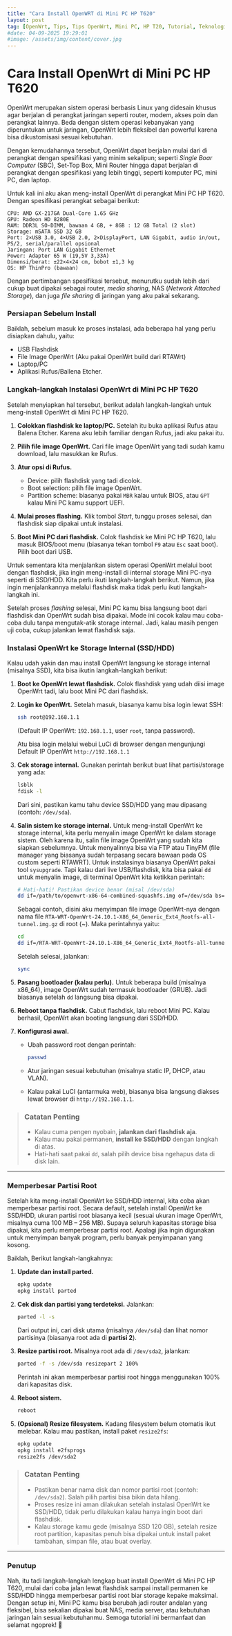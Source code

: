 ```yaml
---
title: "Cara Install OpenWRT di Mini PC HP T620"
layout: post
tag: [OpenWrt, Tips, Tips OpenWrt, Mini PC, HP T20, Tutorial, Teknologi]
#date: 04-09-2025 19:29:01
#image: /assets/img/content/cover.jpg
---
```


# Cara Install OpenWrt di Mini PC HP T620

OpenWrt merupakan sistem operasi berbasis Linux yang didesain khusus agar berjalan di perangkat jaringan seperti router, modem, akses poin dan perangkat lainnya. Beda dengan sistem operasi kebanyakan yang diperuntukan untuk jaringan, OpenWrt lebih fleksibel dan powerful karena bisa dikustomisasi sesuai kebutuhan.

Dengan kemudahannya tersebut, OpenWrt dapat berjalan mulai dari di perangkat dengan spesifikasi yang minim sekalipun; seperti *Single Boar Computer* (SBC), Set-Top Box, Mini Router hingga dapat berjalan di perangkat dengan spesifikasi yang lebih tinggi, seperti komputer PC, mini PC, dan laptop.

Untuk kali ini aku akan meng-install OpenWrt di perangkat Mini PC HP T620. Dengan spesifikasi perangkat sebagai berikut:

```
CPU: AMD GX-217GA Dual-Core 1.65 GHz
GPU: Radeon HD 8280E
RAM: DDR3L SO-DIMM, bawaan 4 GB, + 8GB : 12 GB Total (2 slot)
Storage: mSATA SSD 32 GB 
Port: 2×USB 3.0, 4×USB 2.0, 2×DisplayPort, LAN Gigabit, audio in/out, PS/2, serial/parallel opsional
Jaringan: Port LAN Gigabit Ethernet
Power: Adapter 65 W (19,5V 3,33A)
Dimensi/berat: ±22×4×24 cm, bobot ±1,3 kg
OS: HP ThinPro (bawaan)
```

Dengan pertimbangan spesifikasi tersebut, menurutku sudah lebih dari cukup buat dipakai sebagai router, *media sharing*, NAS (*Network Attached Storage*), dan juga *file sharing* di jaringan yang aku pakai sekarang.

### Persiapan Sebelum Install

Baiklah, sebelum masuk ke proses instalasi, ada beberapa hal yang perlu disiapkan dahulu, yaitu:

- USB Flashdisk
- File Image OpenWrt (Aku pakai OpenWrt build dari RTAWrt)
- Laptop/PC
- Aplikasi Rufus/Ballena Etcher.

### Langkah-langkah Instalasi OpenWrt di Mini PC HP T620

Setelah menyiapkan hal tersebut, berikut adalah langkah-langkah untuk meng-install OpenWrt di Mini PC HP T620.

1. **Colokkan flashdisk ke laptop/PC.**
   Setelah itu buka aplikasi Rufus atau Balena Etcher. Karena aku lebih familiar dengan Rufus, jadi aku pakai itu.

2. **Pilih file image OpenWrt.**
   Cari file image OpenWrt yang tadi sudah kamu download, lalu masukkan ke Rufus.

3. **Atur opsi di Rufus.**
   
   * Device: pilih flashdisk yang tadi dicolok.
   * Boot selection: pilih file image OpenWrt.
   * Partition scheme: biasanya pakai `MBR` kalau untuk BIOS, atau `GPT` kalau Mini PC kamu support UEFI.

4. **Mulai proses flashing.**
   Klik tombol *Start*, tunggu proses selesai, dan flashdisk siap dipakai untuk instalasi.

5. **Boot Mini PC dari flashdisk.**
   Colok flashdisk ke Mini PC HP T620, lalu masuk BIOS/boot menu (biasanya tekan tombol `F9` atau `Esc` saat boot). Pilih boot dari USB.

Untuk sementara kita menjalankan sistem operasi OpenWrt melalui boot dengan flashdisk, jika ingin meng-install di internal storage Mini PC-nya seperti di SSD/HDD. Kita perlu ikuti langkah-langkah berikut. Namun, jika ingin menjalankannya melalui flashdisk maka tidak perlu ikuti langkah-langkah ini.

Setelah proses *flashing* selesai, Mini PC kamu bisa langsung boot dari flashdisk dan OpenWrt sudah bisa dipakai. Mode ini cocok kalau mau coba-coba dulu tanpa mengutak-atik storage internal. Jadi, kalau masih pengen uji coba, cukup jalankan lewat flashdisk saja.

### Instalasi OpenWrt ke Storage Internal (SSD/HDD)

Kalau udah yakin dan mau install OpenWrt langsung ke storage internal (misalnya SSD), kita bisa ikutin langkah-langkah berikut:

1. **Boot ke OpenWrt lewat flashdisk.**
   Colok flashdisk yang udah diisi image OpenWrt tadi, lalu boot Mini PC dari flashdisk.

2. **Login ke OpenWrt.**
   Setelah masuk, biasanya kamu bisa login lewat SSH:
   
   ```bash
   ssh root@192.168.1.1
   ```
   
   (Default IP OpenWrt: `192.168.1.1`, user `root`, tanpa password).
   
   Atu bisa login melalui webui LuCi di browser dengan mengunjungi Default IP OpenWrt `http://192.168.1.1`

3. **Cek storage internal.**
   Gunakan perintah berikut buat lihat partisi/storage yang ada:
   
   ```bash
   lsblk
   fdisk -l
   ```
   
   Dari sini, pastikan kamu tahu device SSD/HDD yang mau dipasang (contoh: `/dev/sda`).

4. **Salin sistem ke storage internal.**
   Untuk meng-install OpenWrt ke storage internal, kita perlu menyalin image OpenWrt ke dalam storage sistem. Oleh karena itu, salin file image OpenWrt yang sudah kita siapkan sebelumnya. Untuk menyalinnya bisa via FTP atau TinyFM (file manager yang biasanya sudah terpasang secara bawaan pada OS custom seperti RTAWRT). Untuk instalasinya biasanya OpenWrt pakai tool `sysupgrade`. Tapi kalau dari live USB/flashdisk, kita bisa pakai `dd` untuk menyalin image, di terminal OpenWrt kita ketikkan perintah:
   
   ```bash
   # Hati-hati! Pastikan device benar (misal /dev/sda)
   dd if=/path/to/openwrt-x86-64-combined-squashfs.img of=/dev/sda bs=4M conv=fsync
   ```
   
    Sebagai contoh, disini aku menyimpan file image OpenWrt-nya dengan nama file `RTA-WRT-OpenWrt-24.10.1-X86_64_Generic_Ext4_Rootfs-all-tunnel.img.gz` di root (~). Maka perintahnya yaitu:
   
   ```bash
   cd
   dd if=/RTA-WRT-OpenWrt-24.10.1-X86_64_Generic_Ext4_Rootfs-all-tunnel.img.gz of=/dev/sda bs=4M conv=fsync
   ```
   
   Setelah selesai, jalankan:
   
   ```bash
   sync
   ```

5. **Pasang bootloader (kalau perlu).**
   Untuk beberapa build (misalnya x86\_64), image OpenWrt sudah termasuk bootloader (GRUB). Jadi biasanya setelah `dd` langsung bisa dipakai.

6. **Reboot tanpa flashdisk.**
   Cabut flashdisk, lalu reboot Mini PC. Kalau berhasil, OpenWrt akan booting langsung dari SSD/HDD.

7. **Konfigurasi awal.**
   
   * Ubah password root dengan perintah:
     
     ```bash
     passwd
     ```
   
   * Atur jaringan sesuai kebutuhan (misalnya static IP, DHCP, atau VLAN).
   
   * Kalau pakai LuCI (antarmuka web), biasanya bisa langsung diakses lewat browser di `http://192.168.1.1`.

> ### Catatan Penting
> 
> * Kalau cuma pengen nyobain, **jalankan dari flashdisk aja**.
> * Kalau mau pakai permanen, **install ke SSD/HDD** dengan langkah di atas.
> * Hati-hati saat pakai `dd`, salah pilih device bisa ngehapus data di disk lain.

---

### Memperbesar Partisi Root

Setelah kita meng-install OpenWrt ke SSD/HDD internal, kita coba akan memperbesar partisi root. Secara default, setelah install OpenWrt ke SSD/HDD, ukuran partisi root biasanya kecil (sesuai ukuran image OpenWrt, misalnya cuma 100 MB – 256 MB). Supaya seluruh kapasitas storage bisa dipakai, kita perlu memperbesar partisi root. Apalagi jika ingin digunakan untuk menyimpan banyak program, perlu banyak penyimpanan yang kosong.

Baiklah, Berikut langkah-langkahnya:

1. **Update dan install parted.**
   
   ```bash
   opkg update
   opkg install parted
   ```

2. **Cek disk dan partisi yang terdeteksi.**
   Jalankan:
   
   ```bash
   parted -l -s
   ```
   
   Dari output ini, cari disk utama (misalnya `/dev/sda`) dan lihat nomor partisinya (biasanya root ada di **partisi 2**).

3. **Resize partisi root.**
   Misalnya root ada di `/dev/sda2`, jalankan:
   
   ```bash
   parted -f -s /dev/sda resizepart 2 100%
   ```
   
   Perintah ini akan memperbesar partisi root hingga menggunakan 100% dari kapasitas disk.

4. **Reboot sistem.**
   
   ```bash
   reboot
   ```

5. **(Opsional) Resize filesystem.**
   Kadang filesystem belum otomatis ikut melebar. Kalau mau pastikan, install paket `resize2fs`:
   
   ```bash
   opkg update
   opkg install e2fsprogs
   resize2fs /dev/sda2
   ```

> ### Catatan Penting
> 
> * Pastikan benar nama disk dan nomor partisi root (contoh: `/dev/sda2`). Salah pilih partisi bisa bikin data hilang.
> * Proses resize ini aman dilakukan setelah instalasi OpenWrt ke SSD/HDD, tidak perlu dilakukan kalau hanya ingin boot dari flashdisk.
> * Kalau storage kamu gede (misalnya SSD 120 GB), setelah resize root partition, kapasitas penuh bisa dipakai untuk install paket tambahan, simpan file, atau buat overlay.

---

### Penutup

Nah, itu tadi langkah-langkah lengkap buat install OpenWrt di Mini PC HP T620, mulai dari coba jalan lewat flashdisk sampai install permanen ke SSD/HDD hingga memperbesar partisi root biar storage kepake maksimal. Dengan setup ini, Mini PC kamu bisa berubah jadi router andalan yang fleksibel, bisa sekalian dipakai buat NAS, media server, atau kebutuhan jaringan lain sesuai kebutuhanmu. Semoga tutorial ini bermanfaat dan selamat ngoprek! 🚀
